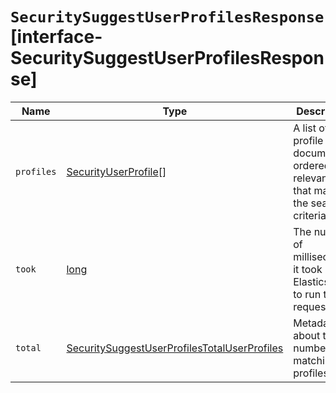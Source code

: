 # `SecuritySuggestUserProfilesResponse` [interface-SecuritySuggestUserProfilesResponse]

| Name | Type | Description |
| - | - | - |
| `profiles` | [SecurityUserProfile](./SecurityUserProfile.md)[] | A list of profile documents, ordered by relevance, that match the search criteria. |
| `took` | [long](./long.md) | The number of milliseconds it took Elasticsearch to run the request. |
| `total` | [SecuritySuggestUserProfilesTotalUserProfiles](./SecuritySuggestUserProfilesTotalUserProfiles.md) | Metadata about the number of matching profiles. |
